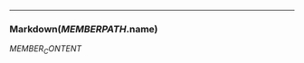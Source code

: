 
---
### Markdown($MEMBERPATH$.name) <ItemData :member="$frontmatter.class$MEMBERPATH$"/>

$MEMBER_CONTENT$
